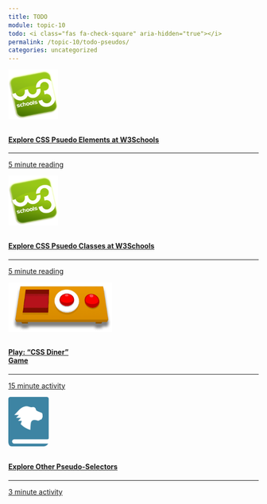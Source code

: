 ```yaml
---
title: TODO
module: topic-10
todo: <i class="fas fa-check-square" aria-hidden="true"></i>
permalink: /topic-10/todo-pseudos/
categories: uncategorized
---
```


<div class="row text-center">
  <div class="col-lg-4">
    <div class="bs-component">
      <div class="list-group">
        <a href="https://www.w3schools.com/css/css_pseudo_elements.asp" target="_blank" class="list-group-item">
          <img src="../img/hw-icon-w3schools.png" style="max-height: 100px; margin: auto; margin-bottom: 10px;" />
          <h4 class="list-group-item-heading">Explore CSS Psuedo Elements at W3Schools</h4>
          <hr>
          <p class="list-group-item-text"><i class="fa fa-clock-o" aria-hidden="true"></i> 5 minute reading</p>
        </a>
      </div>
    </div>
  </div>
    <div class="col-lg-4">
    <div class="bs-component">
      <div class="list-group">
        <a href="https://www.w3schools.com/css/css_pseudo_classes.asp" target="_blank" class="list-group-item">
          <img src="../img/hw-icon-w3schools.png" style="max-height: 100px; margin: auto; margin-bottom: 10px;" />
          <h4 class="list-group-item-heading">Explore CSS Psuedo Classes at W3Schools</h4>
          <hr>
          <p class="list-group-item-text"><i class="fa fa-clock-o" aria-hidden="true"></i> 5 minute reading</p>
        </a>
      </div>
    </div>
  </div>
  <div class="col-lg-4">
    <div class="bs-component">
      <div class="list-group">
        <a href="http://flukeout.github.io/" target="_blank" class="list-group-item">
          <img src="../img/hw-icon-css-diner.png" style="max-height: 100px; margin: auto; margin-bottom: 10px;" />
          <h4 class="list-group-item-heading">Play: “CSS Diner”<br/>Game</h4>
          <hr>
          <p class="list-group-item-text"><i class="fa fa-clock-o" aria-hidden="true"></i> 15 minute activity</p>
        </a>
      </div>
    </div>
  </div>
</div>
<div class="row text-center">
  <div class="col-lg-4">
    <div class="bs-component">
      <div class="list-group">
        <a href="https://developer.mozilla.org/en-US/docs/Learn/CSS/Introduction_to_CSS/Pseudo-classes_and_pseudo-elements" target="_blank" class="list-group-item">
          <img src="../img/hw-icon-mdn.svg" style="max-height: 100px; margin: auto; margin-bottom: 10px;" />
          <h4 class="list-group-item-heading">Explore Other Pseudo-Selectors</h4>
          <hr>
          <p class="list-group-item-text"><i class="fa fa-clock-o" aria-hidden="true"></i> 3 minute activity</p>
        </a>
      </div>
    </div>
  </div>
</div>
